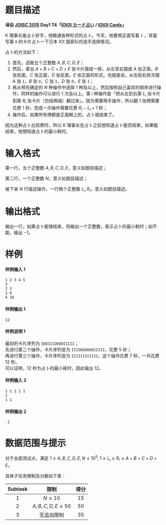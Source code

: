 
# 题目描述

**译自 [JOISC 2015](https://www.ioi-jp.org/camp/2015/2015-sp-tasks/index.html) Day1 T4「[IOIOI カード占い](https://www.ioi-jp.org/camp/2015/2015-sp-tasks/2015-sp-d1.pdf) / [IOIOI Cards](https://www.ioi-jp.org/camp/2015/2015-sp-tasks/2015-sp-d1.pdf)」**

K 理事长是占卜好手，他精通各种形式的占卜。今天，他要用正面写着 `I` ，背面写着 `O` 的卡片占卜一下日本 IOI 国家队的选手选择情况。

占卜的方法如下：

1. 首先，选取五个正整数 $A,B,C,D,E$；
2. 然后，拿出 $A+B+C+D+E$ 张卡片摆成一排，从左至右摆成 $A$ 张正面，$B$ 张反面，$C$ 张正面，$D$ 张反面，$E$ 张正面的形式。也就是说，从左到右依次摆 $A$ 张 `I`，$B$ 张 `O`，$C$ 张 `I`，$D$ 张 `O`，$E$ 张 `I`；
3. 再从预先确定的 $N$ 种操作中选择 $1$ 种及以上，然后按照自己喜欢的顺序进行操作，同样的操作可以进行 $1$ 次及以上。第 $i$ 种操作是「把从左到右第 $L_i$ 张卡片到第 $R_i$ 张卡片（包括两端）翻过来」，因为需要用手操作，所以翻 $1$ 张牌需要花费 $1$ 秒，完成一次操作需要花费 $R_i-L_i+1$ 秒；
4. 操作后，如果所有牌都是正面朝上的，占卜就结束了。

因为这种占卜比较费时，所以 K 理事长在占卜之前想知道占卜能否结束，如果能结束，他想知道占卜的最小耗时。

# 输入格式

第一行，五个正整数 $A,B,C,D,E$，意义如题目描述；

第二行，一个正整数 $N$，意义如题目描述；

接下来 $N$ 行描述操作，一行两个正整数 $L_i,R_i$，意义如题目描述。

# 输出格式

输出一行，如果占卜能够结束，则输出一个正整数，表示占卜的最小耗时；如不能，输出 $-1$。

# 样例

#### 样例输入 1
```plain
1 2 3 4 5
3
2 3
2 6
4 10
```
#### 样例输出 1
```plain
12
```
#### 样例说明 1
最初的卡片序列为 `IOOIIIOOOOIIIII`；  
先进行第二个操作，卡片序列变为 `IIIOOOOOOOIIIII`，花费 $5$ 秒；  
再进行第三个操作，卡片序列变为 `IIIIIIIIIIII`，这个操作花费 $7$ 秒，一共花费 $12$ 秒。  
可以证明，$12$ 秒为占卜的最小耗时，因此输出 $12$。

#### 样例输入 2
```plain
1 1 1 1 1
1
1 1
```
#### 样例输出 2
```plain
-1
```

# 数据范围与提示

对于全部测试点，满足 $1\le A,B,C,D,E,N\le 10^5,1\le L_i\le R_i\le A+B+C+D+E$。

具体子任务限制及分数如下表：

| Subtask |       限制        | 得分 |
| :-----: | :---------------: | :--: |
|   $1$   |     $N\le 10$     | $15$ |
|   $2$   | $A,B,C,D,E\le 50$ | $50$ |
|   $3$   |    无追加限制     | $35$ |


